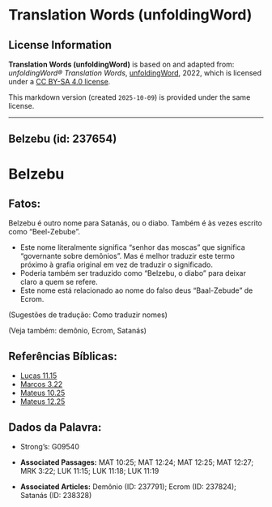 # Translation Words (unfoldingWord)

## License Information

**Translation Words (unfoldingWord)** is based on and adapted from: _unfoldingWord® Translation Words_, [unfoldingWord](https://unfoldingword.org/utw), 2022, which is licensed under a [CC BY-SA 4.0 license](https://creativecommons.org/licenses/by-sa/4.0/legalcode.en).

This markdown version (created `2025-10-09`) is provided under the same license.



--------------------------------

## Belzebu (id: 237654)

Belzebu
=======

Fatos:
------

Belzebu é outro nome para Satanás, ou o diabo. Também é às vezes escrito como “Beel\-Zebube”.

* Este nome literalmente significa “senhor das moscas” que significa “governante sobre demônios”. Mas é melhor traduzir este termo próximo à grafia original em vez de traduzir o significado.
* Poderia também ser traduzido como “Belzebu, o diabo” para deixar claro a quem se refere.
* Este nome está relacionado ao nome do falso deus “Baal\-Zebude” de Ecrom.

(Sugestões de tradução: Como traduzir nomes)

(Veja também: demônio, Ecrom, Satanás)

Referências Bíblicas:
---------------------

* [Lucas 11\.15](https://ref.ly/Luke11:15)
* [Marcos 3\.22](https://ref.ly/Mark3:22)
* [Mateus 10\.25](https://ref.ly/Matt10:25)
* [Mateus 12\.25](https://ref.ly/Matt12:25)

Dados da Palavra:
-----------------

* Strong’s: G09540

* **Associated Passages:** MAT 10:25; MAT 12:24; MAT 12:25; MAT 12:27; MRK 3:22; LUK 11:15; LUK 11:18; LUK 11:19
* **Associated Articles:** Demônio (ID: 237791); Ecrom (ID: 237824); Satanás (ID: 238328)

